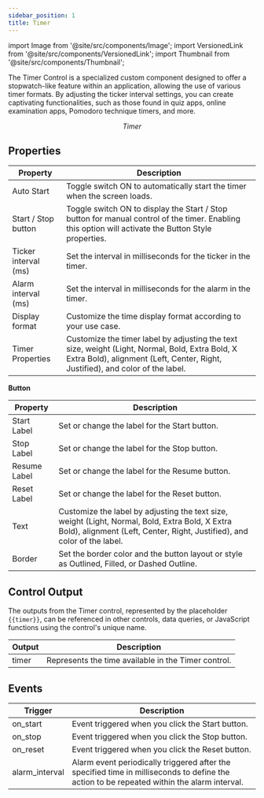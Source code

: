 ```yaml
---
sidebar_position: 1
title: Timer
---
```


import Image from '@site/src/components/Image';
import VersionedLink from '@site/src/components/VersionedLink';
import Thumbnail from '@site/src/components/Thumbnail';

The Timer Control is a specialized custom component designed to offer a stopwatch-like feature within an application, allowing the use of various timer formats. By adjusting the ticker interval settings, you can create captivating functionalities, such as those found in quiz apps, online examination apps, Pomodoro technique timers, and more.

<figure>
  <Thumbnail src="/img/reference/controls/timer/preview.jpeg"  width="50%" alt="Timer" />
  <figcaption align = "center"><i>Timer</i></figcaption>
</figure>


## Properties

| Property              | Description                                                                                                                                      |
|-----------------------|--------------------------------------------------------------------------------------------------------------------------------------------------|
| Auto Start            | Toggle switch ON to automatically start the timer when the screen loads.                                                                          |
| Start / Stop button   | Toggle switch ON to display the Start / Stop button for manual control of the timer. Enabling this option will activate the Button Style properties. |
| Ticker interval (ms)  | Set the interval in milliseconds for the ticker in the timer.                                                                                    |
| Alarm interval (ms)   | Set the interval in milliseconds for the alarm in the timer.                                                                                     |
| Display format        | Customize the time display format according to your use case.                                                                                    |
| Timer Properties      | Customize the timer label by adjusting the text size, weight (Light, Normal, Bold, Extra Bold, X Extra Bold), alignment (Left, Center, Right, Justified), and color of the label. |

**Button**

| Property           | Description                                                                                                                                                             |
|--------------------|-------------------------------------------------------------------------------------------------------------------------------------------------------------------------|
| Start Label        | Set or change the label for the Start button.                                                                                                                           |
| Stop Label         | Set or change the label for the Stop button.                                                                                                                            |
| Resume Label       | Set or change the label for the Resume button.                                                                                                                          |
| Reset Label        | Set or change the label for the Reset button.                                                                                                                           |
| Text               | Customize the label by adjusting the text size, weight (Light, Normal, Bold, Extra Bold, X Extra Bold), alignment (Left, Center, Right, Justified), and color of the label. |
| Border             | Set the border color and the button layout or style as Outlined, Filled, or Dashed Outline.                                                                           |



## Control Output

The outputs from the Timer control, represented by the placeholder `{{timer}}`, can be referenced in other controls, data queries, or JavaScript functions using the control's unique name.

| Output       | Description                                                                                                  |
|--------------|--------------------------------------------------------------------------------------------------------------|
| timer    | Represents the time available in the Timer control.                        |

## Events

| Trigger         | Description                                                                                                                                |
|-----------------|--------------------------------------------------------------------------------------------------------------------------------------------|
| on_start        | Event triggered when you click the Start button.                                                                                           |
| on_stop         | Event triggered when you click the Stop button.                                                                                            |
| on_reset        | Event triggered when you click the Reset button.                                                                                           |
| alarm_interval  | Alarm event periodically triggered after the specified time in milliseconds to define the action to be repeated within the alarm interval. |



